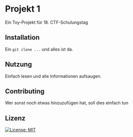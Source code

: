 # Projekt 1

Ein Toy-Projekt für 18. CTF-Schulungstag

## Installation

Ein `git clone ...` und alles ist da.

## Nutzung

Einfach lesen und alle Informationen aufsaugen.

## Contributing

Wer sonst noch etwas hinzuzufügen hat, soll dies einfach tun

## Lizenz

[![License: MIT](https://img.shields.io/badge/License-MIT-yellow.svg)](https://opensource.org/licenses/MIT)

